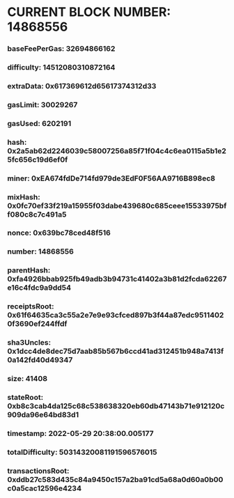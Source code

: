 # CURRENT BLOCK NUMBER: 14868556

### baseFeePerGas: 32694866162
### difficulty: 14512080310872164
### extraData: 0x617369612d65617374312d33
### gasLimit: 30029267
### gasUsed: 6202191
### hash: 0x2a5ab62d2246039c58007256a85f71f04c4c6ea0115a5b1e25fc656c19d6ef0f
### miner: 0xEA674fdDe714fd979de3EdF0F56AA9716B898ec8
### mixHash: 0x0fc70ef33f219a15955f03dabe439680c685ceee15533975bff080c8c7c491a5
### nonce: 0x639bc78ced48f516
### number: 14868556
### parentHash: 0xfa4926bbab925fb49adb3b94731c41402a3b81d2fcda62267e16c4fdc9a9dd54
### receiptsRoot: 0x61f64635ca3c55a2e7e9e93cfced897b3f44a87edc95114020f3690ef244ffdf
### sha3Uncles: 0x1dcc4de8dec75d7aab85b567b6ccd41ad312451b948a7413f0a142fd40d49347
### size: 41408
### stateRoot: 0xb8c3cab4da125c68c538638320eb60db47143b71e912120c909da96e64bd83d1
### timestamp: 2022-05-29 20:38:00.005177
### totalDifficulty: 50314320081191596576015
### transactionsRoot: 0xddb27c583d435c84a9450c157a2ba91cd5a68a0d60a0b00c0a5cac12596e4234
